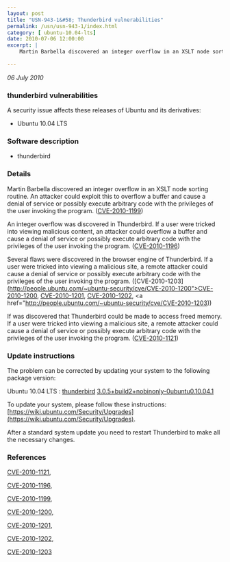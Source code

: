 ```yaml
---
layout: post
title: "USN-943-1&#58; Thunderbird vulnerabilities"
permalink: /usn/usn-943-1/index.html
category: [ ubuntu-10.04-lts]
date: 2010-07-06 12:00:00
excerpt: |
    Martin Barbella discovered an integer overflow in an XSLT node sorting routine. An attacker could exploit this to overflow a buffer and cause a denial of service or possibly execute arbitrary code with the privileges of the user invoking the program. ([CVE-2010-1199](http://people.ubuntu.com/~ubuntu-security/cve/CVE-2010-1199))
    
--- 
```

 
 

*06 July 2010*

### thunderbird vulnerabilities

A security issue affects these releases of Ubuntu and its derivatives:

* Ubuntu 10.04 LTS

### Software description

* thunderbird 

### Details

Martin Barbella discovered an integer overflow in an XSLT node sorting routine. An attacker could exploit this to overflow a buffer and cause a denial of service or possibly execute arbitrary code with the privileges of the user invoking the program. ([CVE-2010-1199](http://people.ubuntu.com/~ubuntu-security/cve/CVE-2010-1199))

An integer overflow was discovered in Thunderbird. If a user were tricked into viewing malicious content, an attacker could overflow a buffer and cause a denial of service or possibly execute arbitrary code with the privileges of the user invoking the program. ([CVE-2010-1196](http://people.ubuntu.com/~ubuntu-security/cve/CVE-2010-1196))

Several flaws were discovered in the browser engine of Thunderbird. If a user were tricked into viewing a malicious site, a remote attacker could cause a denial of service or possibly execute arbitrary code with the privileges of the user invoking the program. ([CVE-2010-1203](http://people.ubuntu.com/~ubuntu-security/cve/CVE-2010-1200">CVE-2010-1200</a>, <a href="http://people.ubuntu.com/~ubuntu-security/cve/CVE-2010-1201">CVE-2010-1201</a>, <a href="http://people.ubuntu.com/~ubuntu-security/cve/CVE-2010-1202">CVE-2010-1202</a>, <a href="http://people.ubuntu.com/~ubuntu-security/cve/CVE-2010-1203))

If was discovered that Thunderbird could be made to access freed memory. If a user were tricked into viewing a malicious site, a remote attacker could cause a denial of service or possibly execute arbitrary code with the privileges of the user invoking the program. ([CVE-2010-1121](http://people.ubuntu.com/~ubuntu-security/cve/CVE-2010-1121)) 

### Update instructions

The problem can be corrected by updating your system to the following package version:

Ubuntu 10.04 LTS
 : [thunderbird](https://launchpad.net/ubuntu/+source/thunderbird) <span> [3.0.5+build2+nobinonly-0ubuntu0.10.04.1](https://launchpad.net/ubuntu/+source/thunderbird/3.0.5+build2+nobinonly-0ubuntu0.10.04.1) </span> 

To update your system, please follow these instructions: [https://wiki.ubuntu.com/Security/Upgrades](https://wiki.ubuntu.com/Security/Upgrades).

After a standard system update you need to restart Thunderbird to make all the necessary changes. 

### References

 
 [CVE-2010-1121](http://people.ubuntu.com/~ubuntu-security/cve/CVE-2010-1121), 

 [CVE-2010-1196](http://people.ubuntu.com/~ubuntu-security/cve/CVE-2010-1196), 

 [CVE-2010-1199](http://people.ubuntu.com/~ubuntu-security/cve/CVE-2010-1199), 

 [CVE-2010-1200](http://people.ubuntu.com/~ubuntu-security/cve/CVE-2010-1200), 

 [CVE-2010-1201](http://people.ubuntu.com/~ubuntu-security/cve/CVE-2010-1201), 

 [CVE-2010-1202](http://people.ubuntu.com/~ubuntu-security/cve/CVE-2010-1202), 

 [CVE-2010-1203](http://people.ubuntu.com/~ubuntu-security/cve/CVE-2010-1203)
 

